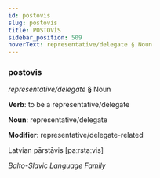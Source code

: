 ```yaml
---
id: postovis
slug: postovis
title: POSTOVİS
sidebar_position: 509
hoverText: representative/delegate § Noun
---
```


### postovis

*representative/delegate* **§** Noun

**Verb**: to be a representative/delegate

**Noun**: representative/delegate

**Modifier**: representative/delegate-related

Latvian pārstāvis [paːrstaːvis]

*Balto-Slavic Language Family*